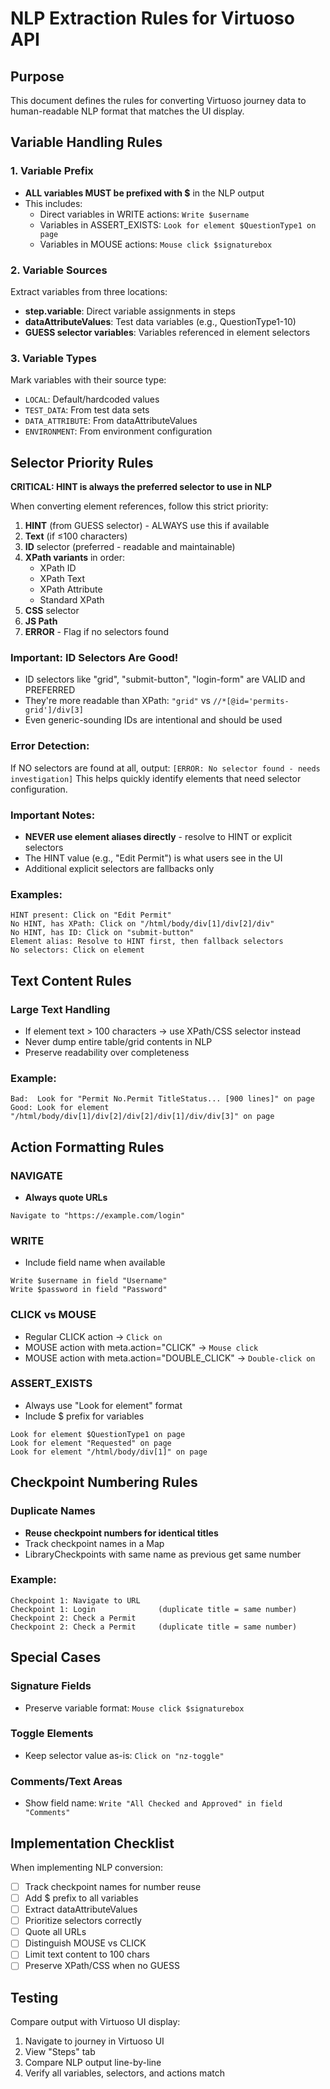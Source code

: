# NLP Extraction Rules for Virtuoso API

## Purpose
This document defines the rules for converting Virtuoso journey data to human-readable NLP format that matches the UI display.

## Variable Handling Rules

### 1. Variable Prefix
- **ALL variables MUST be prefixed with $** in the NLP output
- This includes:
  - Direct variables in WRITE actions: `Write $username`
  - Variables in ASSERT_EXISTS: `Look for element $QuestionType1 on page`
  - Variables in MOUSE actions: `Mouse click $signaturebox`

### 2. Variable Sources
Extract variables from three locations:
- **step.variable**: Direct variable assignments in steps
- **dataAttributeValues**: Test data variables (e.g., QuestionType1-10)
- **GUESS selector variables**: Variables referenced in element selectors

### 3. Variable Types
Mark variables with their source type:
- `LOCAL`: Default/hardcoded values
- `TEST_DATA`: From test data sets
- `DATA_ATTRIBUTE`: From dataAttributeValues
- `ENVIRONMENT`: From environment configuration

## Selector Priority Rules

**CRITICAL: HINT is always the preferred selector to use in NLP**

When converting element references, follow this strict priority:
1. **HINT** (from GUESS selector) - ALWAYS use this if available
2. **Text** (if ≤100 characters)
3. **ID** selector (preferred - readable and maintainable)
4. **XPath variants** in order:
   - XPath ID
   - XPath Text
   - XPath Attribute
   - Standard XPath
5. **CSS** selector
6. **JS Path**
7. **ERROR** - Flag if no selectors found

### Important: ID Selectors Are Good!
- ID selectors like "grid", "submit-button", "login-form" are VALID and PREFERRED
- They're more readable than XPath: `"grid"` vs `//*[@id='permits-grid']/div[3]`
- Even generic-sounding IDs are intentional and should be used

### Error Detection:
If NO selectors are found at all, output: `[ERROR: No selector found - needs investigation]`
This helps quickly identify elements that need selector configuration.

### Important Notes:
- **NEVER use element aliases directly** - resolve to HINT or explicit selectors
- The HINT value (e.g., "Edit Permit") is what users see in the UI
- Additional explicit selectors are fallbacks only

### Examples:
```
HINT present: Click on "Edit Permit"
No HINT, has XPath: Click on "/html/body/div[1]/div[2]/div"
No HINT, has ID: Click on "submit-button"
Element alias: Resolve to HINT first, then fallback selectors
No selectors: Click on element
```

## Text Content Rules

### Large Text Handling
- If element text > 100 characters → use XPath/CSS selector instead
- Never dump entire table/grid contents in NLP
- Preserve readability over completeness

### Example:
```
Bad:  Look for "Permit No.Permit TitleStatus... [900 lines]" on page
Good: Look for element "/html/body/div[1]/div[2]/div[2]/div[1]/div/div[3]" on page
```

## Action Formatting Rules

### NAVIGATE
- **Always quote URLs**
```
Navigate to "https://example.com/login"
```

### WRITE
- Include field name when available
```
Write $username in field "Username"
Write $password in field "Password"
```

### CLICK vs MOUSE
- Regular CLICK action → `Click on`
- MOUSE action with meta.action="CLICK" → `Mouse click`
- MOUSE action with meta.action="DOUBLE_CLICK" → `Double-click on`

### ASSERT_EXISTS
- Always use "Look for element" format
- Include $ prefix for variables
```
Look for element $QuestionType1 on page
Look for element "Requested" on page
Look for element "/html/body/div[1]" on page
```

## Checkpoint Numbering Rules

### Duplicate Names
- **Reuse checkpoint numbers for identical titles**
- Track checkpoint names in a Map
- LibraryCheckpoints with same name as previous get same number

### Example:
```
Checkpoint 1: Navigate to URL
Checkpoint 1: Login              (duplicate title = same number)
Checkpoint 2: Check a Permit
Checkpoint 2: Check a Permit     (duplicate title = same number)
```

## Special Cases

### Signature Fields
- Preserve variable format: `Mouse click $signaturebox`

### Toggle Elements
- Keep selector value as-is: `Click on "nz-toggle"`

### Comments/Text Areas
- Show field name: `Write "All Checked and Approved" in field "Comments"`

## Implementation Checklist

When implementing NLP conversion:
- [ ] Track checkpoint names for number reuse
- [ ] Add $ prefix to all variables
- [ ] Extract dataAttributeValues
- [ ] Prioritize selectors correctly
- [ ] Quote all URLs
- [ ] Distinguish MOUSE vs CLICK
- [ ] Limit text content to 100 chars
- [ ] Preserve XPath/CSS when no GUESS

## Testing

Compare output with Virtuoso UI display:
1. Navigate to journey in Virtuoso UI
2. View "Steps" tab
3. Compare NLP output line-by-line
4. Verify all variables, selectors, and actions match